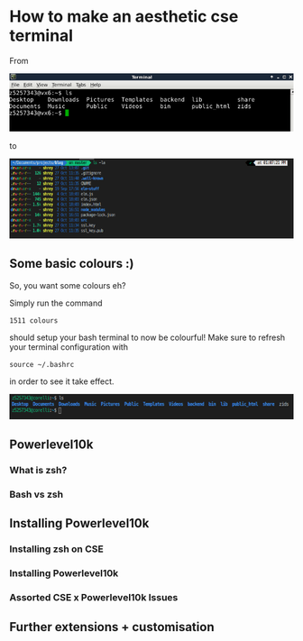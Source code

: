 # How to make an aesthetic cse terminal

From

![Basic bland terminal](assets/images/basic-terminal.png)

to

![Basic bland terminal](assets/images/pretty-terminal.png)

## Some basic colours :)

So, you want some colours eh?

Simply run the command

```
1511 colours
```

should setup your bash terminal to now be colourful! Make sure to refresh your terminal configuration with

```
source ~/.bashrc
```

in order to see it take effect.

![Basic bland terminal](assets/images/1511-colours.png)

## Powerlevel10k

### What is zsh?

### Bash vs zsh

## Installing Powerlevel10k

### Installing zsh on CSE

### Installing Powerlevel10k

### Assorted CSE x Powerlevel10k Issues

## Further extensions + customisation
